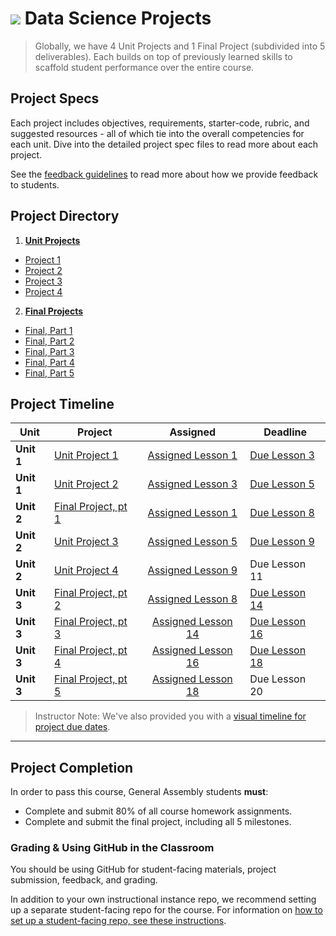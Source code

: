 # ![](https://ga-dash.s3.amazonaws.com/production/assets/logo-9f88ae6c9c3871690e33280fcf557f33.png) Data Science Projects

> Globally, we have 4 Unit Projects and 1 Final Project (subdivided into 5 deliverables). Each builds on top of previously learned skills to scaffold student performance over the entire course.

## Project Specs

Each project includes objectives, requirements, starter-code, rubric, and suggested resources - all of which tie into the overall competencies for each unit. Dive into the detailed project spec files to read more about each project.

See the [feedback guidelines](./project-feedback.md) to read more about how we provide feedback to students.

## Project Directory

1. **[Unit Projects](./unit-projects/readme.md)**
  - [Project 1](./unit-projects/project-1/readme.md)
  - [Project 2](./unit-projects/project-2/readme.md)
  - [Project 3](./unit-projects/project-3/readme.md)
  - [Project 4](./unit-projects/project-4/readme.md)


2. **[Final Projects](./final-projects/readme.md)**
  - [Final, Part 1](./final-projects/01-lightning-talk/)
  - [Final, Part 2](./final-projects/02-experiment-writeup/readme.md)
  - [Final, Part 3](./final-projects/03-exploratory-analysis/readme.md)
  - [Final, Part 4](./final-projects/04-notebook-rough-draft/readme.md)
  - [Final, Part 5](./final-projects/05-presentation/readme.md)


## Project Timeline

| Unit | Project | Assigned | Deadline |
| --- | --- | :---: | --- |
| **Unit 1** | [Unit Project 1](./unit-projects/project-1/readme.md) | [Assigned Lesson 1](../lessons/lesson-01/readme.md) | [Due Lesson 3](../lessons/lesson-03/readme.md) |
| **Unit 1** | [Unit Project 2](./unit-projects/project-2/readme.md) | [Assigned Lesson 3](../lessons/lesson-03/readme.md) | [Due Lesson 5](../lessons/lesson-05/readme.md) |
| **Unit 2** | [Final Project, pt 1](./final-projects/01-lightning-talk/readme.md) | [Assigned Lesson 1](../lessons/lesson-01/readme.md) | [Due Lesson 8](../lessons/lesson-08/readme.md) |
| **Unit 2** | [Unit Project 3](./unit-projects/project-3/readme.md) | [Assigned Lesson 5](../lessons/lesson-05/readme.md) | [Due Lesson 9](../lessons/lesson-09/readme.md) |
| **Unit 2** | [Unit Project 4](./unit-projects/project-4/readme.md) | [Assigned Lesson 9](../lessons/lesson-09/readme.md) | Due Lesson 11 |
| **Unit 3** | [Final Project, pt 2](./final-projects/02-experiment-writeup/readme.md) | [Assigned Lesson 8](../lessons/lesson-08/readme.md) | [Due Lesson 14](../lessons/lesson-14/readme.md) |
| **Unit 3** | [Final Project, pt 3](./final-projects/03-exploratory-analysis/readme.md) | [Assigned Lesson 14](../lessons/lesson-14/readme.md) | [Due Lesson 16]() |
| **Unit 3** | [Final Project, pt 4](./final-projects/04-notebook-rough-draft/readme.md) | [Assigned Lesson 16]() | [Due Lesson 18]() |
| **Unit 3** | [Final Project, pt 5](./final-projects/05-presentation/readme.md) | [Assigned Lesson 18]() | Due Lesson 20 |



> Instructor Note: We've also provided you with a [visual timeline for project due dates](../resources/instructor-resources/DS-project-due-dates.pdf).


---

## Project Completion

In order to pass this course, General Assembly students **must**:

- Complete and submit 80% of all course homework assignments.
- Complete and submit the final project, including all 5 milestones.

### Grading & Using GitHub in the Classroom

You should be using GitHub for student-facing materials, project submission, feedback, and grading.

In addition to your own instructional instance repo, we recommend setting up a separate student-facing repo for the course. For information on [how to set up a student-facing repo, see these instructions](../resources/instructor-resources/github-repo-instance-guide.md).

